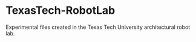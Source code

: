 # TexasTech-RobotLab
Experimental files created in the Texas Tech University architectural robot lab.
